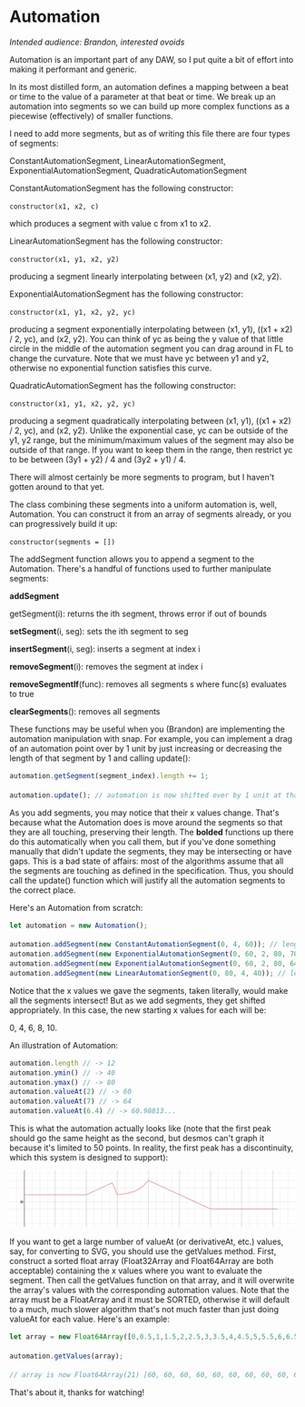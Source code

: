 # Automation

*Intended audience: Brandon, interested ovoids*

Automation is an important part of any DAW, so I put quite a bit of effort into making it performant and generic.

In its most distilled form, an automation defines a mapping between a beat or time to the value of a parameter at that beat or time. We break up an automation into segments so we can build up more complex functions as a piecewise (effectively) of smaller functions.

I need to add more segments, but as of writing this file there are four types of segments:

ConstantAutomationSegment, LinearAutomationSegment, ExponentialAutomationSegment, QuadraticAutomationSegment

ConstantAutomationSegment has the following constructor:

`constructor(x1, x2, c)`

which produces a segment with value c from x1 to x2.

LinearAutomationSegment has the following constructor:

`constructor(x1, y1, x2, y2)`

producing a segment linearly interpolating between (x1, y2) and (x2, y2).

ExponentialAutomationSegment has the following constructor:

`constructor(x1, y1, x2, y2, yc)`

producing a segment exponentially interpolating between (x1, y1), ((x1 + x2) / 2, yc), and (x2, y2). You can think of yc as being the y value of that little circle in the middle of the automation segment you can drag around in FL to change the curvature. Note that we must have yc between y1 and y2, otherwise no exponential function satisfies this curve.

QuadraticAutomationSegment has the following constructor:

`constructor(x1, y1, x2, y2, yc)`

producing a segment quadratically interpolating between (x1, y1), ((x1 + x2) / 2, yc), and (x2, y2). Unlike the exponential case, yc can be outside of the y1, y2 range, but the minimum/maximum values of the segment may also be outside of that range. If you want to keep them in the range, then restrict yc to be between (3y1 + y2) / 4 and (3y2 + y1) / 4.

There will almost certainly be more segments to program, but I haven't gotten around to that yet.

The class combining these segments into a uniform automation is, well, Automation. You can construct it from an array of segments already, or you can progressively build it up:

`constructor(segments = [])`

The addSegment function allows you to append a segment to the Automation. There's a handful of functions used to further manipulate segments:

**addSegment**

getSegment(i): returns the ith segment, throws error if out of bounds

**setSegment**(i, seg): sets the ith segment to seg

**insertSegment**(i, seg): inserts a segment at index i

**removeSegment**(i): removes the segment at index i

**removeSegmentIf**(func): removes all segments s where func(s) evaluates to true

**clearSegments**(): removes all segments

These functions may be useful when you (Brandon) are implementing the automation manipulation with snap. For example, you can implement a drag of an automation point over by 1 unit by just increasing or decreasing the length of that segment by 1 and calling update():

```js
automation.getSegment(segment_index).length += 1;

automation.update(); // automation is now shifted over by 1 unit at that segment
```

As you add segments, you may notice that their x values change. That's because what the Automation does is move around the segments so that they are all touching, preserving their length. The **bolded** functions up there do this automatically when you call them, but if you've done something manually that didn't update the segments, they may be intersecting or have gaps. This is a bad state of affairs: most of the algorithms assume that all the segments are touching as defined in the specification. Thus, you should call the update() function which will justify all the automation segments to the correct place.

Here's an Automation from scratch:

```javascript
let automation = new Automation();

automation.addSegment(new ConstantAutomationSegment(0, 4, 60)); // length 4
automation.addSegment(new ExponentialAutomationSegment(0, 60, 2, 80, 70)); // length 2
automation.addSegment(new ExponentialAutomationSegment(0, 60, 2, 80, 64)); // length 2
automation.addSegment(new LinearAutomationSegment(0, 80, 4, 40)); // length 4
```

Notice that the x values we gave the segments, taken literally, would make all the segments intersect! But as we add segments, they get shifted appropriately. In this case, the new starting x values for each will be:

0, 4, 6, 8, 10.

An illustration of Automation:

```javascript
automation.length // -> 12
automation.ymin() // -> 40
automation.ymax() // -> 80
automation.valueAt(2) // -> 60
automation.valueAt(7) // -> 64
automation.valueAt(6.4) // -> 60.98813...
```

This is what the automation actually looks like (note that the first peak should go the same height as the second, but desmos can't graph it because it's limited to 50 points. In reality, the first peak has a discontinuity, which this system is designed to support):

![automation](automation.png)

If you want to get a large number of valueAt (or derivativeAt, etc.) values, say, for converting to SVG, you should use the getValues method. First, construct a sorted float array (Float32Array and Float64Array are both acceptable) containing the x values where you want to evaluate the segment. Then call the getValues function on that array, and it will overwrite the array's values with the corresponding automation values. Note that the array must be a FloatArray and it must be SORTED, otherwise it will default to a much, much slower algorithm that's not much faster than just doing valueAt for each value. Here's an example:

```javascript
let array = new Float64Array([0,0.5,1,1.5,2,2.5,3,3.5,4,4.5,5,5.5,6,6.5,7,7.5,8,8.5,9,9.5,10]);

automation.getValues(array);

// array is now Float64Array(21) [60, 60, 60, 60, 60, 60, 60, 60, 60, 65, 70, 75, 60, 61.333333333333336, 64, 69.33333333333333, 80, 75, 70, 65, 60]
```

That's about it, thanks for watching!
